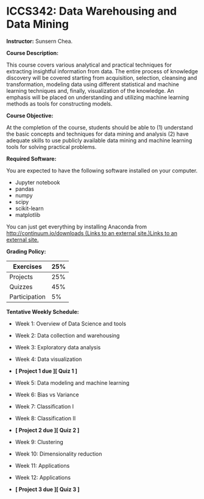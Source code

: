 # ICCS342: Data Warehousing and Data Mining

**Instructor:** Sunsern Chea.

**Course Description:**

This course covers various analytical and practical techniques for extracting insightful information from data. The entire process of knowledge discovery will be covered starting from acquisition, selection, cleansing and transformation, modeling data using different statistical and machine learning techniques and, finally, visualization of the knowledge. An emphasis will be placed on understanding and utilizing machine learning methods as tools for constructing models.

**Course Objective:**

At the completion of the course, students should be able to (1) understand the basic concepts and techniques for data mining and analysis (2) have adequate skills to use publicly available data mining and machine learning tools for solving practical problems.

**Required Software:**

You are expected to have the following software installed on your computer.

- Jupyter notebook
- pandas
- numpy
- scipy
- scikit-learn
- matplotlib

You can just get everything by installing Anaconda from [http://continuum.io/downloads (Links to an external site.)Links to an external site.](http://continuum.io/downloads)

**Grading Policy:**

| Exercises     | 25%  |
| ------------- | ---- |
| Projects      | 25%  |
| Quizzes       | 45%  |
| Participation | 5%   |

 **Tentative Weekly Schedule:**

- Week 1: Overview of Data Science and tools
- Week 2: Data collection and warehousing
- Week 3: Exploratory data analysis 
- Week 4: Data visualization
- **[ Project 1 due ][ Quiz 1 ]**
- Week 5:  Data modeling and machine learning
- Week 6: Bias vs Variance
- Week 7: Classification I
- Week 8: Classification II
- **[ Project 2 due ][ Quiz 2 ]**

- Week 9: Clustering
- Week 10: Dimensionality reduction
- Week 11: Applications
- Week 12: Applications
- **[ Project 3 due ][ Quiz 3 ]**
